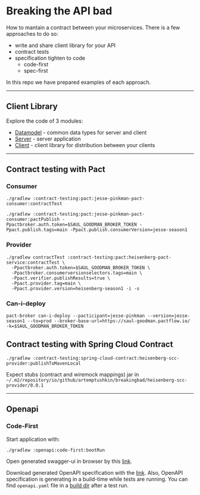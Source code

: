 # Breaking the API bad

How to mantain a contract between your microservices.
There is a few approaches to do so:
- write and share client library for your API
- contract tests
- specification tighten to code
  - code-first
  - spec-first

In this repo we have prepared examples of each approach.

---
## Client Library
Explore the code of 3 modules:
- [Datamodel](./client-lib/datamodel) - common data types for server and client
- [Server](./client-lib/server) - server application
- [Client](./client-lib/client) - client library for distribution between your clients


---
## Contract testing with Pact

### Consumer

```shell
./gradlew :contract-testing:pact:jesse-pinkman-pact-consumer:contractTest

./gradlew :contract-testing:pact:jesse-pinkman-pact-consumer:pactPublish -Ppactbroker.auth.token=$SAUL_GOODMAN_BROKER_TOKEN -Ppact.publish.tags=main -Ppact.publish.consumerVersion=jesse-season1
```

### Provider

```shell
./gradlew contractTest :contract-testing:pact:heisenberg-pact-service:contractTest \
  -Ppactbroker.auth.token=$SAUL_GOODMAN_BROKER_TOKEN \
  -Ppactbroker.consumerversionselectors.tags=main \
  -Ppact.verifier.publishResults=true \
  -Ppact.provider.tag=main \
  -Ppact.provider.version=heisenberg-season1 -i -s
```

### Can-i-deploy

```shell
pact-broker can-i-deploy --pacticipant=jesse-pinkman --version=jesse-season1 --to=prod --broker-base-url=https://saul-goodman.pactflow.io/ -k=$SAUL_GOODMAN_BROKER_TOKEN
```

## Contract testing with Spring Cloud Contract

```shell
./gradlew :contract-testing:spring-cloud-contract:heisenberg-scc-provider:publishToMavenLocal
```
Expect stubs (contract and wiremock mappings) jar in `~/.m2/repository/io/github/artemptushkin/breakingbad/heisenberg-scc-provider/0.0.1`

---
## Openapi

### Code-First

Start application with:
```shell
./gradlew :openapi:code-first:bootRun
```

Open generated swagger-ui in browser by this [link](http://localhost:8080/swagger-ui.html).

Download generated OpenAPI specification with the [link](http://localhost:8080/v3/api-docs.yaml).
Also, OpenAPI specification is generating in a build-time while tests are running.
You can find `openapi.yaml` file in a [build dir](./openapi/code-first/build) after a test run. 
